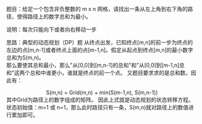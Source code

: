题目：给定一个包含非负整数的 m x n 网格，请找出一条从左上角到右下角的路径，使得路径上的数字总和为最小。  

说明：每次只能向下或者向右移动一步  

思路：典型的动态规划（DP）题
从终点出发，已知终点[m,n]的前一步为终点的左边的点[m,n-1]或者终点上面的点[m-1,n]。假定从起点到终点[m,n]的最小数字总和为S(m,n)。  
那么要使其总和最小，那么"从[0,0]到[m,n-1]的总和"和"从[0,0]到[m-1,n]总和"这两个总和中谁更小，谁就是终点的前一个点。
又题目要求求的是总和数，因此有：  
<center> S(m,n) = Grid(m,n) + min(S(m-1,n), S(m,n-1)) </center>  
其中Grid为路径上的数字组成的矩阵。  
因此上式就是动态规划的状态转移方程。  
状态初始值：m=1 或 n=1，那么此时路径只有一条，S(m,n)就对路径上的数值进行累加即可。
